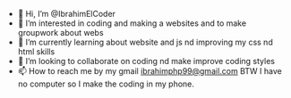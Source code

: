 - 👋 Hi, I’m @IbrahimElCoder
- 👀 I’m interested in coding and making a websites and to make groupwork about webs
- 🌱 I’m currently learning about website and js nd improving my css nd html skills 
- 💞️ I’m looking to collaborate on coding nd make improve coding styles
- 📫 How to reach me by my gmail ibrahimphp99@gmail.com
 BTW I have no computer so I make the coding in my phone.
<!---
IbrahimElCoder/IbrahimElCoder is a ✨ special ✨ repository because its `README.md` (this file) appears on your GitHub profile.
You can click the Preview link to take a look at your changes.
--->
